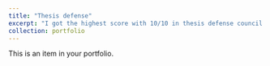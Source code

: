 ```yaml
---
title: "Thesis defense"
excerpt: "I got the highest score with 10/10 in thesis defense council :D<br/><img src='/images/7.jpg'>"
collection: portfolio
---
```


This is an item in your portfolio.
